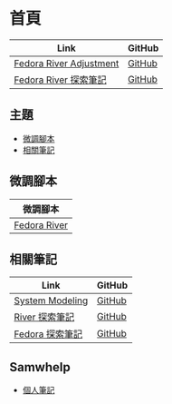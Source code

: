 

# 首頁

| Link | GitHub |
| ---- | ------ |
| [Fedora River Adjustment](https://samwhelp.github.io/fedora-river-adjustment/) | [GitHub](https://github.com/samwhelp/fedora-river-adjustment) |
| [Fedora River 探索筆記](https://samwhelp.github.io/note-about-fedora-river/) | [GitHub](https://github.com/samwhelp/note-about-fedora-river) |




## 主題

* [微調腳本](#微調腳本)
* [相關筆記](#相關筆記)




## 微調腳本

| 微調腳本 |
| -------- |
| [Fedora River](https://github.com/samwhelp/fedora-river-adjustment/tree/main/prototype/main/river-config/Main) |




## 相關筆記

| Link | GitHub |
| ---- | ------ |
| [System Modeling](https://samwhelp.github.io/system-modeling/) | [GitHub](https://github.com/samwhelp/system-modeling) |
| [River 探索筆記](https://samwhelp.github.io/note-about-river/) | [GitHub](https://github.com/samwhelp/note-about-river) |
| [Fedora 探索筆記](https://samwhelp.github.io/note-about-fedora/) | [GitHub](https://github.com/samwhelp/note-about-fedora) |




## Samwhelp

* [個人筆記](https://samwhelp.github.io/book/)
